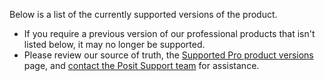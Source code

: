 Below is a list of the currently supported versions of the product.

- If you require a previous version of our professional products that isn't listed below, it may no longer be supported.
- Please review our source of truth, the [Supported Pro product versions](https://posit.co/support/#supported-pro-versions) page, and [contact the Posit Support team](https://support.posit.co/hc/en-us/requests/new) for assistance.
